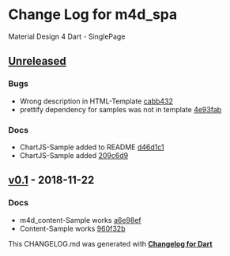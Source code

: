 # Change Log for m4d_spa
Material Design 4 Dart - SinglePage

## [Unreleased](http://github.com/mikemitterer/m4d_spa/compare/v0.1...HEAD)

### Bugs
* Wrong description in HTML-Template [cabb432](https://github.com/mikemitterer/m4d_spa/commit/cabb4323e568cc624eb7feacd4853d90386f3a65)
* prettify dependency for samples was not in template [4e93fab](https://github.com/mikemitterer/m4d_spa/commit/4e93fabb69e156a849d4bdf237b2645fc3a70098)

### Docs
* ChartJS-Sample added to README [d46d1c1](https://github.com/mikemitterer/m4d_spa/commit/d46d1c16734b0aa5e92dd867f8750853a65a7cae)
* ChartJS-Sample added [209c6d9](https://github.com/mikemitterer/m4d_spa/commit/209c6d9553acca92e1285536d1d285b7e3e999ab)

## [v0.1](http://github.com/mikemitterer/m4d_spa/compare/v0.1) - 2018-11-22

### Docs
* m4d_content-Sample works [a6e98ef](https://github.com/mikemitterer/m4d_spa/commit/a6e98ef618dff22795d3a5a7e848b1d617f74ce8)
* Content-Sample works [960f32b](https://github.com/mikemitterer/m4d_spa/commit/960f32be7d5b69c85259a06d04fc9caf817d9ce3)


This CHANGELOG.md was generated with [**Changelog for Dart**](https://pub.dartlang.org/packages/changelog)
